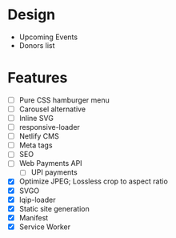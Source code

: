 # Design
- Upcoming Events
- Donors list

# Features
-[ ] Pure CSS hamburger menu
-[ ] Carousel alternative
-[ ] Inline SVG
-[ ] responsive-loader
-[ ] Netlify CMS
-[ ] Meta tags
-[ ] SEO
-[ ] Web Payments API
  -[ ] UPI payments
-[x] Optimize JPEG; Lossless crop to aspect ratio
-[x] SVGO
-[x] lqip-loader
-[x] Static site generation
-[x] Manifest
-[x] Service Worker
